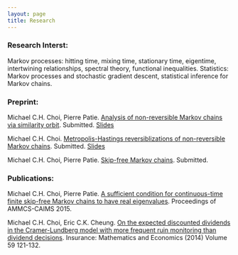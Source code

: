 ```yaml
---
layout: page
title: Research 
---
```

### Research Interst:

Markov processes: hitting time, mixing time, stationary time, eigentime, intertwining relationships, spectral theory, functional inequalities. 
Statistics: Markov processes and stochastic gradient descent, statistical inference for Markov chains.

### Preprint: 

Michael C.H. Choi, Pierre Patie. [Analysis of non-reversible Markov chains via similarity orbit](http://mchchoi.github.io/menu/paper.pdf). Submitted. [Slides](/menu/BExam_Michael.pdf)

Michael C.H. Choi. [Metropolis-Hastings reversiblizations of non-reversible Markov chains](https://arxiv.org/abs/1706.00068). Submitted. [Slides](/menu/BExam_Michael.pdf)

Michael C.H. Choi, Pierre Patie. [Skip-free Markov chains](https://www.researchgate.net/publication/308265576_Skip-free_Markov_chains). Submitted. 

### Publications: 

Michael C.H. Choi, Pierre Patie. [A sufficient condition for continuous-time finite skip-free Markov chains to have real eigenvalues](http://link.springer.com/chapter/10.1007/978-3-319-30379-6_48). Proceedings of AMMCS-CAIMS 2015. 

Michael C.H. Choi, Eric C.K. Cheung. [On the expected discounted dividends in the Cramer-Lundberg model with more frequent ruin monitoring than dividend decisions](http://dx.doi.org/10.1016/j.insmatheco.2014.08.009). Insurance: Mathematics and Economics (2014) Volume 59 121-132.


